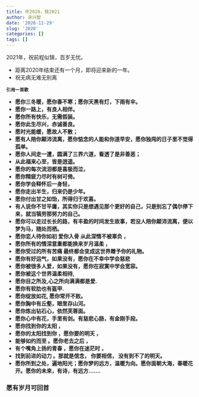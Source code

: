 ```yaml
---
title: 怀2020，致2021
author: 涂兴智
date: '2020-11-29'
slug: '2020'
categories: []
tags: []
---
```

2021年，祝前程似锦，百岁无忧。

+ 距离2020年结束还有一个月，即将迎来新的一年。
+ 祝无病无难无别离

**`引用一首歌`**
- **愿你三冬暖，愿你春不寒；愿你天黑有灯，下雨有伞。**
- **愿你一路上，有良人相伴。**
- **愿你所有快乐，无需假装。**
- **愿你此生尽兴，赤诚善良。**
- **愿时光能缓，愿故人不散；**
- **愿有人陪你颠沛流离，愿你惦念的人能和你道早安，愿你独闯的日子里不觉得孤单。**
- **愿你人间走一遭，圆满了三界六道，看透了是非善恶；**
- **从此福来心至，皆是逍遥。**
- **愿你的每次流泪都是喜极而泣，**
- **愿你精疲力尽时有树可倚。**
- **愿你学会释怀后一身轻，**
- **愿你走出半生，归来仍是少年。**
- **愿你付出甘之如饴，所得归于欢喜。**
- **有人说你不甘平庸，其实你只是想遇见那个更好的自己，只是别忘了偶尔停下来，就当犒劳那努力的自己。**
- **愿你可以走过长长的路，有丰盈的时间发生故事，若没人陪你颠沛流离，便以梦为马，随处而栖。**
- **愿你恋人待你如初 爱你入骨 从此深情不被辜负 ，**
- **愿你所有的情深意重都能换来岁月温柔 ，**
- **愿你受过的所有苦痛 最终都会变成这世界赠予你的礼物。**
- **愿你有好运气，如果没有，愿你在不幸中学会慈悲**
- **愿你被很多人爱，如果没有，愿你在寂寞中学会宽容。**
- **愿你被这个世界温柔相待,**
-  **愿你目之所及,心之所向满满都是爱.** 
- **愿你有软肋也有盔甲.** 
- **愿你绽放如花, 愿你常开不败。**
- **愿你胸中有丘壑，眼里存山河。**
- **愿你炼出钻石心，依然芙蓉面。** 
- **愿你心中有花，手里有剑。有慈悲心肠，有金刚手段。**
- **愿你找到你的太阳 ，**
- **愿你的太阳找到你 ，愿你要的明天 ，**
- **能够如约而至 。愿你老去之后 ，**
- **有个嘴角上扬的青春 ，愿你在迷茫时 ，**
- **找到前进的动力 。那就是信念， 你要相信， 没有到不了的明天。**
- **愿你所到之处，遍地阳光；愿你梦的远方，温暖为向。愿你面朝大海，春暖花开。愿你的未来，有诗，有远方.......**




### 愿有岁月可回首